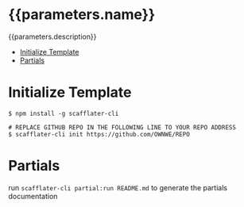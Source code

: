 <!-- @scf-config { "targetName": "README.md" } -->
<!-- @scf-config { "appenders": ["./appenders/appender"] } -->
<!-- @scf-config { "appendStrategy": "replace" } -->
[comment]: # (@scf-config  { "lineCommentTemplate": "<!-- {{comment}} -->" })

{{parameters.name}}
===

{{parameters.description}}

  * [Initialize Template](#initialize-Template)
  * [Partials](#partials)


# Initialize Template
```sh-session
$ npm install -g scafflater-cli

# REPLACE GITHUB REPO IN THE FOLLOWING LINE TO YOUR REPO ADDRESS
$ scafflater-cli init https://github.com/OWNWE/REPO 
```

# Partials
<!-- @scf-region partials-menu -->

run `scafflater-cli partial:run README.md` to generate the partials documentation

<!-- @end-scf-region -->
